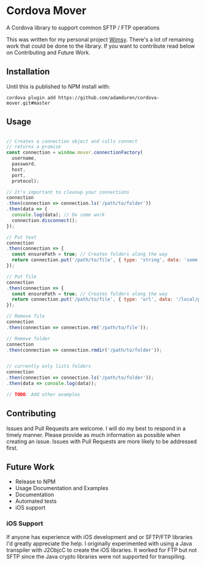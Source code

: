 # Cordova Mover
A Cordova library to support common SFTP / FTP operations

This was written for my personal project [Wimsy](http://wimsy.com). There's a lot of remaining work that could be done to the library. If you want to contribute read below on Contributing and Future Work.

## Installation
Until this is published to NPM install with:

`cordova plugin add https://github.com/adamduren/cordova-mover.git#master`

## Usage
```javascript

// Creates a connection object and calls connect
// returns a promise
const connection = window.mover.connectionFactory(
  username,
  password,
  host,
  port,
  protocol);

// It's important to cleanup your connections
connection
.then(connection => connection.ls('/path/to/folder'))
.then(data => {
  console.log(data); // Do some work
  connection.disconnect();
});

// Put text
connection
.then(connection => {
  const ensurePath = true; // Creates folders along the way
  return connection.put('/path/to/file', { type: 'string', data: 'some string' }, ensurePath);
});

// Put file
connection
.then(connection => {
  const ensurePath = true; // Creates folders along the way
  return connection.put('/path/to/file', { type: 'url', data: '/local/path' }, ensurePath);
});

// Remove file
connection
.then(connection => connection.rm('/path/to/file'));

// Remove folder
connection
.then(connection => connection.rmdir('/path/to/folder'));


// currently only lists folders
connection
.then(connection => connection.ls('/path/to/folder'));
.then(data => console.log(data));

// TODO: Add other examples

```

## Contributing
 Issues and Pull Requests are welcome. I will do my best to respond in a timely manner. Please provide as much information as possible when creating an issue. Issues with Pull Requests are more likely to be addressed first.

## Future Work
  * Release to NPM
  * Usage Documentation and Examples
  * Documentation
  * Automated tests
  * iOS support

### iOS Support
If anyone has experience with iOS development and or SFTP/FTP libraries I'd greatly appreciate the help. I originally experimented with using a Java transpiler with J2ObjcC to create the iOS libraries. It worked for FTP but not SFTP since the Java crypto libraries were not supported for transpiling.
